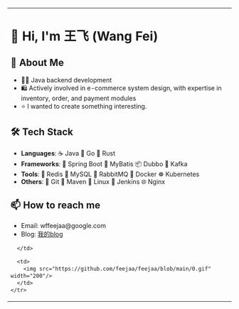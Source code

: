 <div align="left">
  <table>
    <tr>
      <td>

<!-- 左侧：个人介绍内容 -->
<h1>👋 Hi, I'm 王飞 (Wang Fei)</h1>

<h2>🚀 About Me</h2>

<ul>
  <li>👨‍💻 Java backend development</li>
  <li>🛍️ Actively involved in e-commerce system design, with expertise in inventory, order, and payment modules</li>
  <li>⭐️ I wanted to create something interesting.</li>
</ul>

<h2>🛠️ Tech Stack</h2>

<ul>
  <li><strong>Languages</strong>: ☕️ Java 🐹 Go 🦀 Rust</li>
  <li><strong>Frameworks</strong>: 🌱 Spring Boot 🐾 MyBatis 📦 Dubbo 📡 Kafka</li>
  <li><strong>Tools</strong>: 🧠 Redis 🐬 MySQL 🐇 RabbitMQ 🐳 Docker ☸️ Kubernetes</li>
  <li><strong>Others</strong>: 🧰 Git 🧪 Maven 🐧 Linux 🔧 Jenkins 🌐 Nginx</li>
</ul>

<h2>📫 How to reach me</h2>

<ul>
  <li>Email: wffeejaa@google.com</li>
  <li>Blog: <a href="https://feejaa.github.io/">我的blog</a></li>
</ul>

      </td>

<!-- 右侧：GIF 图 -->
      <td>
        <img src="https://github.com/feejaa/feejaa/blob/main/0.gif" width="200"/>
      </td>
    </tr>
  </table>
</div>
